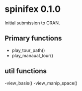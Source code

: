 # spinifex 0.1.0

Initial submission to CRAN.

## Primary functions

- play_tour_path()
- play_manaual_tour()

## util functions

-view_basis()
-view_manip_space()
